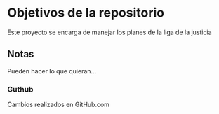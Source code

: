 # Objetivos de la repositorio

Este proyecto se encarga de manejar los planes de la liga de la justicia


## Notas
Pueden hacer lo que quieran...

### Guthub
Cambios realizados en GitHub.com
